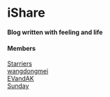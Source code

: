 # iShare

**Blog written with feeling and life**

#### Members
  [Starriers](https://github.com/Starriers)<br/>
  [wangdongmei](https://github.com/GitHuB-wangdongmei)<br/>
  [EVandAK](https://github.com/EVandAK)<br/>
  [Sunday](https://github.com/YrhSun)<br/>

